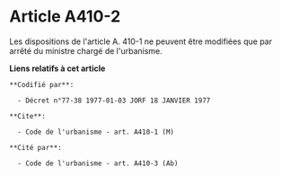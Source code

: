 # Article A410-2

Les dispositions de l'article A. 410-1 ne peuvent être modifiées que par arrêté du ministre chargé de l'urbanisme.

**Liens relatifs à cet article**

	**Codifié par**:

	  - Décret n°77-38 1977-01-03 JORF 18 JANVIER 1977

	**Cite**:

	  - Code de l'urbanisme - art. A410-1 (M)

	**Cité par**:

	  - Code de l'urbanisme - art. A410-3 (Ab)
